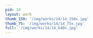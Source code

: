```yaml
---
pid: 14
layout: work
thumb_150: '/img/works/14/14_150x.jpg'
thumb_75: '/img/works/14/14_75x.jpg'
full: '/img/works/14/14_640x.jpg'
---
```

